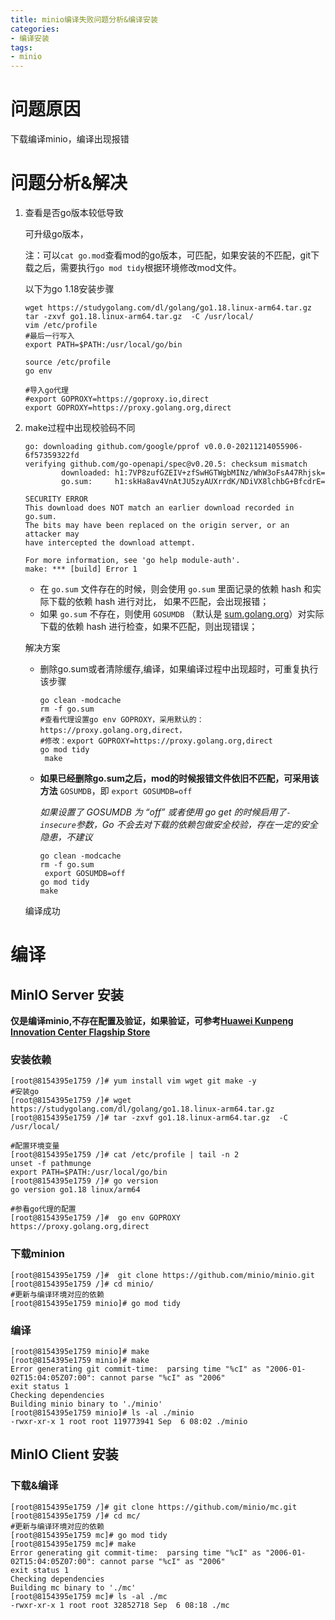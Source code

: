 ```yaml
---
title: minio编译失败问题分析&编译安装
categories: 
- 编译安装
tags:
- minio
---
```




# 问题原因

下载编译minio，编译出现报错

# 问题分析&解决

1. 查看是否go版本较低导致

   可升级go版本，

   注：可以`cat go.mod`查看mod的go版本，可匹配，如果安装的不匹配，git下载之后，需要执行`go mod tidy`根据环境修改mod文件。

   以下为go 1.18安装步骤

   ```shell
   wget https://studygolang.com/dl/golang/go1.18.linux-arm64.tar.gz
   tar -zxvf go1.18.linux-arm64.tar.gz  -C /usr/local/
   vim /etc/profile
   #最后一行写入
   export PATH=$PATH:/usr/local/go/bin
   
   source /etc/profile
   go env
   
   #导入go代理
   #export GOPROXY=https://goproxy.io,direct
   export GOPROXY=https://proxy.golang.org,direct
   ```

2. make过程中出现校验码不同

   ```shell
   go: downloading github.com/google/pprof v0.0.0-20211214055906-6f57359322fd
   verifying github.com/go-openapi/spec@v0.20.5: checksum mismatch
           downloaded: h1:7VP8zufGZEIV+zfSwHGTWgbMINz/WhW3oFsA47Rhjsk=
           go.sum:     h1:skHa8av4VnAtJU5zyAUXrrdK/NDiVX8lchbG+BfcdrE=
   
   SECURITY ERROR
   This download does NOT match an earlier download recorded in go.sum.
   The bits may have been replaced on the origin server, or an attacker may
   have intercepted the download attempt.
   
   For more information, see 'go help module-auth'.
   make: *** [build] Error 1
   
   ```

   

   - 在 `go.sum` 文件存在的时候，则会使用 `go.sum` 里面记录的依赖 hash 和实际下载的依赖 hash 进行对比， 如果不匹配，会出现报错；
   - 如果 `go.sum` 不存在，则使用 `GOSUMDB` （默认是 [sum.golang.org](https://link.juejin.cn/?target=https%3A%2F%2Fsum.golang.org%2F)）对实际下载的依赖 hash 进行检查，如果不匹配，则出现错误；

   解决方案

   - 删除go.sum或者清除缓存,编译，如果编译过程中出现超时，可重复执行该步骤

     ```shell
     go clean -modcache
     rm -f go.sum
     #查看代理设置go env GOPROXY，采用默认的：https://proxy.golang.org,direct，
     #修改：export GOPROXY=https://proxy.golang.org,direct
     go mod tidy
      make
     ```

   - **如果已经删除go.sum之后，mod的时候报错文件依旧不匹配，可采用该方法** `GOSUMDB`，即 `export GOSUMDB=off`

     *如果设置了 GOSUMDB 为 “off” 或者使用 go get 的时候启用了`-insecure`参数，Go 不会去对下载的依赖包做安全校验，存在一定的安全隐患，不建议*

     ```shell
     go clean -modcache
     rm -f go.sum
      export GOSUMDB=off
     go mod tidy
     make
     ```

   编译成功

# 编译

## MinIO Server 安装

**仅是编译minio,不存在配置及验证，如果验证，可参考[Huawei Kunpeng Innovation Center Flagship Store](https://ic-openlabs.huawei.com/client/#/knowledge/details?id=R1S1584D0021871822019121922381091416527)**

### 安装依赖

```shell
[root@8154395e1759 /]# yum install vim wget git make -y
#安装go
[root@8154395e1759 /]# wget https://studygolang.com/dl/golang/go1.18.linux-arm64.tar.gz
[root@8154395e1759 /]# tar -zxvf go1.18.linux-arm64.tar.gz  -C /usr/local/

#配置环境变量
[root@8154395e1759 /]# cat /etc/profile | tail -n 2
unset -f pathmunge
export PATH=$PATH:/usr/local/go/bin
[root@8154395e1759 /]# go version
go version go1.18 linux/arm64

#参看go代理的配置
[root@8154395e1759 /]#  go env GOPROXY
https://proxy.golang.org,direct
```

### 下载minion

```shell
[root@8154395e1759 /]#  git clone https://github.com/minio/minio.git
[root@8154395e1759 /]# cd minio/
#更新与编译环境对应的依赖
[root@8154395e1759 minio]# go mod tidy
```

### 编译

```shell
[root@8154395e1759 minio]# make
[root@8154395e1759 minio]# make
Error generating git commit-time:  parsing time "%cI" as "2006-01-02T15:04:05Z07:00": cannot parse "%cI" as "2006"
exit status 1
Checking dependencies
Building minio binary to './minio'
[root@8154395e1759 minio]# ls -al ./minio
-rwxr-xr-x 1 root root 119773941 Sep  6 08:02 ./minio
```

## MinIO Client 安装

### 下载&编译

```shell
[root@8154395e1759 /]# git clone https://github.com/minio/mc.git
[root@8154395e1759 /]# cd mc/
#更新与编译环境对应的依赖
[root@8154395e1759 mc]# go mod tidy
[root@8154395e1759 mc]# make
Error generating git commit-time:  parsing time "%cI" as "2006-01-02T15:04:05Z07:00": cannot parse "%cI" as "2006"
exit status 1
Checking dependencies
Building mc binary to './mc'
[root@8154395e1759 mc]# ls -al ./mc
-rwxr-xr-x 1 root root 32852718 Sep  6 08:18 ./mc

```